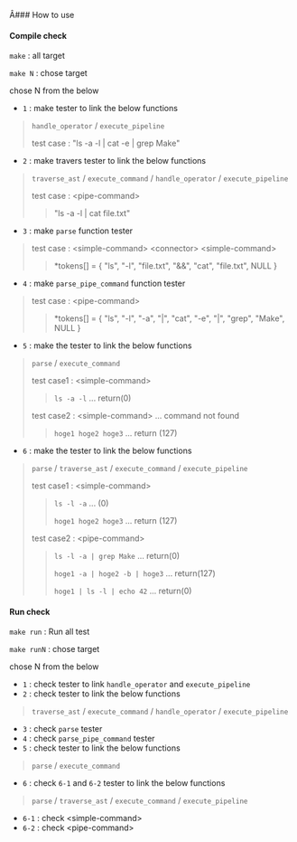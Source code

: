 Â### How to use

#### Compile check
```make``` : all target

```make N``` : chose target

chose N from the below
* ```1``` : make tester to link the below functions
> `handle_operator` / `execute_pipeline`
>
> test case :
> "ls -a -l | cat -e | grep Make"
* ```2``` : make travers tester to link the below functions
> `traverse_ast` / `execute_command` / `handle_operator` / `execute_pipeline`
>
> test case : \<pipe-command>
> >"ls -a -l | cat file.txt"
* ```3``` : make `parse` function tester
> test case : \<simple-command> \<connector> \<simple-command>
>
> > *tokens[] = { "ls", "-l", "file.txt", "&&", "cat", "file.txt", NULL }
* ```4``` : make `parse_pipe_command` function tester
> test case : \<pipe-command>
>
> > *tokens[] = { "ls", "-l", "-a", "|", "cat", "-e", "|", "grep", "Make", NULL }
* ```5``` : make the tester to link the below functions
> `parse` / `execute_command`
>
> test case1 : \<simple-command>
> > `ls -a -l` ... return(0)
>
> test case2 : \<simple-command> ... command not found
> > `hoge1 hoge2 hoge3` ... return (127)
* ```6``` : make the tester to link the below functions
> `parse` / `traverse_ast` / `execute_command` / `execute_pipeline`
>
> test case1 : \<simple-command>
> > `ls -l -a` ... (0)
> >
> > `hoge1 hoge2 hoge3` ... return (127)
>
> test case2 : \<pipe-command>
> > `ls -l -a | grep Make` ... return(0)
> >
> > `hoge1 -a | hoge2 -b | hoge3` ... return(127)
> >
> > `hoge1 | ls -l | echo 42` ... return(0)


#### Run check
```make run``` : Run all test

```make runN``` : chose target

chose N from the below
* ```1``` : check tester to link `handle_operator` and `execute_pipeline`
* ```2``` : check tester to link the below functions
> `traverse_ast` / `execute_command` / `handle_operator` / `execute_pipeline`
* ```3``` : check `parse` tester
* ```4``` : check `parse_pipe_command` tester
* ```5``` : check tester to link the below functions
> `parse` / `execute_command`
* ```6``` : check `6-1` and `6-2` tester to link the below functions
> `parse` / `traverse_ast` / `execute_command` / `execute_pipeline`
* ```6-1``` : check \<simple-command>
* ```6-2``` : check \<pipe-command>
